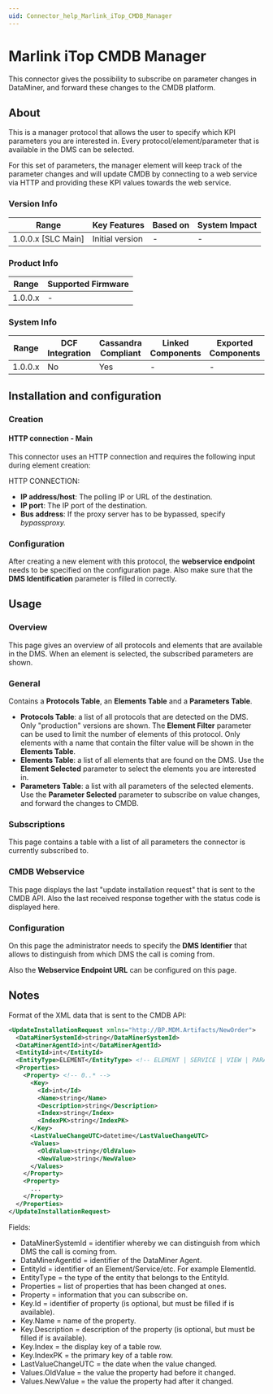 ```yaml
---
uid: Connector_help_Marlink_iTop_CMDB_Manager
---
```


# Marlink iTop CMDB Manager

This connector gives the possibility to subscribe on parameter changes in DataMiner, and forward these changes to the CMDB platform.

## About

This is a manager protocol that allows the user to specify which KPI parameters you are interested in. Every protocol/element/parameter that is available in the DMS can be selected.

For this set of parameters, the manager element will keep track of the parameter changes and will update CMDB by connecting to a web service via HTTP and providing these KPI values towards the web service.

### Version Info

| Range                | Key Features     | Based on     | System Impact     |
|----------------------|------------------|--------------|-------------------|
| 1.0.0.x [SLC Main]   | Initial version  | -            | -                 |

### Product Info

| Range     | Supported Firmware     |
|-----------|------------------------|
| 1.0.0.x   | -                      |

### System Info

| Range     | DCF Integration     | Cassandra Compliant     | Linked Components     | Exported Components     |
|-----------|---------------------|-------------------------|-----------------------|-------------------------|
| 1.0.0.x   | No                  | Yes                     | -                     | -                       |

## Installation and configuration

### Creation

#### HTTP connection - Main

This connector uses an HTTP connection and requires the following input during element creation:

HTTP CONNECTION:

- **IP address/host**: The polling IP or URL of the destination.
- **IP port**: The IP port of the destination.
- **Bus address**: If the proxy server has to be bypassed, specify *bypassproxy.*

### Configuration

After creating a new element with this protocol, the **webservice endpoint** needs to be specified on the configuration page. Also make sure that the **DMS Identification** parameter is filled in correctly.

## Usage

### Overview

This page gives an overview of all protocols and elements that are available in the DMS. When an element is selected, the subscribed parameters are shown.

### General

Contains a **Protocols Table**, an **Elements Table** and a **Parameters Table**.

- **Protocols Table**: a list of all protocols that are detected on the DMS. Only "production" versions are shown. The **Element Filter** parameter can be used to limit the number of elements of this protocol. Only elements with a name that contain the filter value will be shown in the **Elements Table**.
- **Elements Table**: a list of all elements that are found on the DMS. Use the **Element Selected** parameter to select the elements you are interested in.
- **Parameters Table**: a list with all parameters of the selected elements. Use the **Parameter Selected** parameter to subscribe on value changes, and forward the changes to CMDB.

### Subscriptions

This page contains a table with a list of all parameters the connector is currently subscribed to.

### CMDB Webservice

This page displays the last "update installation request" that is sent to the CMDB API. Also the last received response together with the status code is displayed here.

### Configuration

On this page the administrator needs to specify the **DMS Identifier** that allows to distinguish from which DMS the call is coming from.

Also the **Webservice Endpoint URL** can be configured on this page.

## Notes

Format of the XML data that is sent to the CMDB API:

```xml
<UpdateInstallationRequest xmlns="http://BP.MDM.Artifacts/NewOrder">
  <DataMinerSystemId>string</DataMinerSystemId>
  <DataMinerAgentId>int</DataMinerAgentId>
  <EntityId>int</EntityId>
  <EntityType>ELEMENT</EntityType> <!-- ELEMENT | SERVICE | VIEW | PARAMETER | REDUNDANCYGROUP -->
  <Properties>
    <Property> <!-- 0..* -->
      <Key>
        <Id>int</Id>
        <Name>string</Name>
        <Description>string</Description>
        <Index>string</Index>
        <IndexPK>string</IndexPK>
      </Key>
      <LastValueChangeUTC>datetime</LastValueChangeUTC>
      <Values>
        <OldValue>string</OldValue>
        <NewValue>string</NewValue>
      </Values>
    </Property>
    <Property>
      ...
    </Property>
  </Properties>
</UpdateInstallationRequest>
```

Fields:

- DataMinerSystemId = identifier whereby we can distinguish from which DMS the call is coming from.
- DataMinerAgentId = identifier of the DataMiner Agent.
- EntityId = identifier of an Element/Service/etc. For example ElementId.
- EntityType = the type of the entity that belongs to the EntityId.
- Properties = list of properties that has been changed at ones.
- Property = information that you can subscribe on.
- Key.Id = identifier of property (is optional, but must be filled if is available).
- Key.Name = name of the property.
- Key.Description = description of the property (is optional, but must be filled if is available).
- Key.Index = the display key of a table row.
- Key.IndexPK = the primary key of a table row.
- LastValueChangeUTC = the date when the value changed.
- Values.OldValue = the value the property had before it changed.
- Values.NewValue = the value the property had after it changed.

